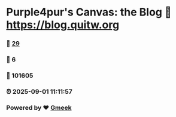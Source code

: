 # Purple4pur's Canvas: the Blog :link: https://blog.quitw.org 
### :page_facing_up: [29](https://blog.quitw.org/tag.html) 
### :speech_balloon: 6 
### :hibiscus: 101605 
### :alarm_clock: 2025-09-01 11:11:57 
### Powered by :heart: [Gmeek](https://github.com/Meekdai/Gmeek)
